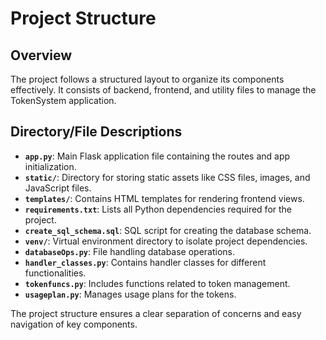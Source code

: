 # Project Structure

## Overview
The project follows a structured layout to organize its components effectively. It consists of backend, frontend, and utility files to manage the TokenSystem application.

## Directory/File Descriptions
- **`app.py`**: Main Flask application file containing the routes and app initialization.
- **`static/`**: Directory for storing static assets like CSS files, images, and JavaScript files.
- **`templates/`**: Contains HTML templates for rendering frontend views.
- **`requirements.txt`**: Lists all Python dependencies required for the project.
- **`create_sql_schema.sql`**: SQL script for creating the database schema.
- **`venv/`**: Virtual environment directory to isolate project dependencies.
- **`databaseOps.py`**: File handling database operations.
- **`handler_classes.py`**: Contains handler classes for different functionalities.
- **`tokenfuncs.py`**: Includes functions related to token management.
- **`usageplan.py`**: Manages usage plans for the tokens.

The project structure ensures a clear separation of concerns and easy navigation of key components.